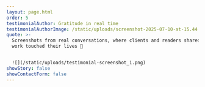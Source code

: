 ```yaml
---
layout: page.html
order: 5
testimonialAuthor: Gratitude in real time
testimonialAuthorImage: /static/uploads/screenshot-2025-07-10-at-15.44.50.png
quote: >-
  Screenshots from real conversations, where clients and readers shared how my
  work touched their lives 💌


  ![](/static/uploads/testimonial-screenshot_1.png)
showStory: false
showContactForm: false
---
```

